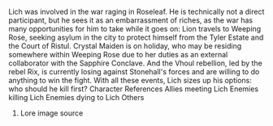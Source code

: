 


Lich was involved in the war raging in Roseleaf. He is technically not a direct participant, but he sees it as an embarrassment of riches, as the war has many opportunities for him to take while it goes on: Lion travels to Weeping Rose, seeking asylum in the city to protect himself from the Tyler Estate and the Court of Ristul. Crystal Maiden is on holiday, who may be residing somewhere within Weeping Rose due to her duties as an external collaborator with the Sapphire Conclave. And the Vhoul rebellion, led by the rebel Rix, is currently losing against Stonehall's forces and are willing to do anything to win the fight. With all these events, Lich sizes up his options: who should he kill first?
Character References
Allies meeting Lich
Enemies killing Lich
Enemies dying to Lich
Others
1. Lore image source

